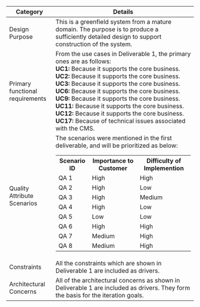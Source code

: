 | Category                        | Details                                                      |
| ------------------------------- | ------------------------------------------------------------ |
| Design Purpose                  | This is a greenfield system from a mature domain. The purpose is to produce a sufficiently detailed design to support construction of the system. |
| Primary functional requirements | From the use cases in Deliverable 1, the primary ones are as follows:<br>**UC1:** Because it supports the core business.<br/>**UC2:** Because it supports the core business.<br/>**UC3:** Because it supports the core business.<br/>**UC6:** Because it supports the core business.<br/>**UC9:** Because it supports the core business.<br/>**UC11:** Because it supports the core business.<br/>**UC12:** Because it supports the core business.<br/>**UC17:** Because of technical issues associated with the CMS. |
| Quality Attribute Scenarios     | The scenarios were mentioned in the first deliverable, and will be prioritized as below:</br><table><tr><th>Scenario ID</th><th>Importance to Customer</th><th>Difficulty of Implemention</th></tr><tr><td>QA 1</td><td>High</td><td>High</td></tr><tr><td>QA 2</td><td>High</td><td>Low</td></tr><tr><td>QA 3</td><td>High</td><td>Medium</td></tr><tr><td>QA 4</td><td>High</td><td>Low</td></tr><tr><td>QA 5</td><td>Low</td><td>Low</td></tr><tr><td>QA 6</td><td>High</td><td>High</td></tr><tr><td>QA 7</td><td>Medium</td><td>High</td></tr><tr><td>QA 8</td><td>Medium</td><td>High</td></tr></table> |
| Constraints                     | All the constraints which are shown in Deliverable 1 are included as drivers. |
| Architectural Concerns          | All of the architectural concerns as shown in Deliverable 1 are included as drivers. They form the basis for the iteration goals. |